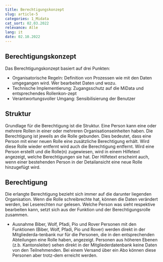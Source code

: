 ```yaml
---
title: Berechtigungskonzept
slug: article-5
categories: 1_Midata
cat_sort: 02.03.2022
relevance: Alle
lang: it
date: 02.10.2022
---
```


## Berechtigungskonzept

Das Berechtigungskonzept basiert auf drei Punkten: 
* Organisatorische Regeln: Definition von Prozessen wie mit den Daten umgegangen wird. Wer bearbeitet Daten und wozu.
* Technische Implementierung: Zugangsschutz auf die MiData und entsprechendes Rollenkon-zept
* Verantwortungsvoller Umgang: Sensibilisierung der Benutzer

## Struktur

Grundlage für die Berechtigung ist die Struktur. Eine Person kann eine oder mehrere Rollen in einer oder mehreren Organisationseinheiten haben. Die Berechtigung ist jeweils an die Rolle gebunden. Dies bedeutet, dass eine Person mit einer neuen Rolle eine zusätzliche Berechtigung erhält. Wird diese Rolle wieder entfernt wird auch die Berechtigung entfernt. Wird eine Person erstellt und die Rolle(n) zugewiesen, wird in einem Hilfetext angezeigt, welche Berechtigungen sie hat. Der Hilfetext erscheint auch, wenn einer bestehenden Person in der Detailansicht eine neue Rolle hinzugefügt wird. 

## Berechtigung

Die erlangte Berechtigung bezieht sich immer auf die darunter liegenden Organisation. Wenn die Rolle schreibrechte hat, können die Daten verändert werden, bei Leserechten nur gelesen. Welche Person was sieht respektive bearbeiten kann, setzt sich aus der Funktion und der Berechtigungsrolle zusammen.

* Ausnahme Biber, Wolf, Pfadi, Pio und Rover
Personen mit den Funktionen (Biber, Wolf, Pfadi, Pio und Rover) werden direkt in der Mitgliederda-tenbank nur für die Personen, die in den entsprechenden Abteilungen eine Rolle haben, angezeigt. Personen aus höheren Ebenen (z.b. Kantonsleiter) sehen direkt in der Mitgliederdatenbank keine Daten von den Teilnehmenden. Bei einem Versand über ein Abo können diese Personen aber trotz-dem erreicht werden.

